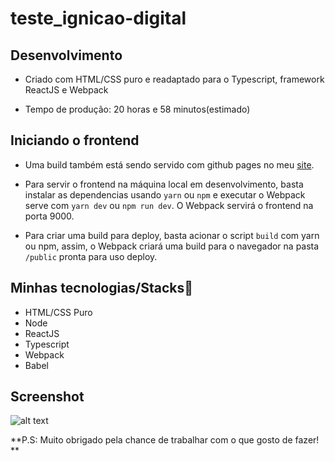 # teste_ignicao-digital

## Desenvolvimento

* Criado com HTML/CSS puro e readaptado para o Typescript, framework ReactJS e Webpack

* Tempo de produção: 20 horas e 58 minutos(estimado)


## Iniciando o frontend

* Uma build também está sendo servido com github pages no meu [site](https://savilexperiments.com.br/ignicao-digital).

* Para servir o frontend na máquina local em desenvolvimento, basta instalar as dependencias usando ``yarn`` ou ``npm`` e executar o Webpack serve com ``yarn dev`` ou `npm run dev`. O Webpack servirá o frontend na porta 9000.

* Para criar uma build para deploy, basta acionar o script `build` com yarn ou npm, assim, o Webpack criará uma build para o navegador na pasta `/public` pronta para uso deploy.

## Minhas tecnologias/Stacks🚀

* HTML/CSS Puro
* Node
* ReactJS
* Typescript
* Webpack
* Babel

## Screenshot 

![alt text](https://i.imgur.com/AAnqmmP.png "Screenshot do teste")


**P.S: Muito obrigado pela chance de trabalhar com o que gosto de fazer! **